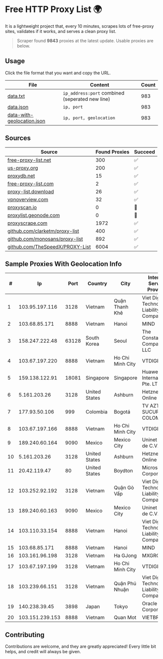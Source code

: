 
# Free HTTP Proxy List 🌍

It is a lightweight project that, every 10 minutes, scrapes lots of free-proxy sites, validates if it works, and serves a clean proxy list.


> Scraper found **9843** proxies at the latest update. Usable proxies are below.

## Usage

Click the file format that you want and copy the URL.


|File|Content|Count|
|----|-------|-----|
|[data.txt](https://raw.githubusercontent.com/themiralay/Proxy-List-World/master/data.txt)|`ip_address:port` combined (seperated new line)|983|
|[data.json](https://raw.githubusercontent.com/themiralay/Proxy-List-World/master/data.json)|`ip, port`|983|
|[data-with-geolocation.json](https://raw.githubusercontent.com/themiralay/Proxy-List-World/master/data-with-geolocation.json)|`ip, port, geolocation`|983|

## Sources

|Source|Found Proxies|Succeed|
|------|-------------|-------|
|[free-proxy-list.net](https://free-proxy-list.net)|300|✅|
|[us-proxy.org](https://www.us-proxy.org)|200|✅|
|[proxydb.net](http://proxydb.net)|15|✅|
|[free-proxy-list.com](https://free-proxy-list.com/?page=&port=&type%5B%5D=http&type%5B%5D=https&up_time=0&search=Search)|2|✅|
|[proxy-list.download](https://www.proxy-list.download/HTTP)|26|✅|
|[vpnoverview.com](https://vpnoverview.com/privacy/anonymous-browsing/free-proxy-servers)|32|✅|
|[proxyscan.io](https://www.proxyscan.io)|0|🚫|
|[proxylist.geonode.com](https://proxylist.geonode.com/api/proxy-list?limit=300&page=1&sort_by=lastChecked&sort_type=desc&protocols=http,https)|0|🚫|
|[proxyscrape.com](https://api.proxyscrape.com/v2/?request=displayproxies&protocol=http&timeout=10000&country=all&ssl=all&anonymity=all)|1972|✅|
|[github.com/clarketm/proxy-list](https://raw.githubusercontent.com/clarketm/proxy-list/master/proxy-list-raw.txt)|400|✅|
|[github.com/monosans/proxy-list](https://raw.githubusercontent.com/monosans/proxy-list/main/proxies/http.txt)|892|✅|
|[github.com/TheSpeedX/PROXY-List](https://raw.githubusercontent.com/TheSpeedX/PROXY-List/master/http.txt)|6004|✅|


## Sample Proxies With Geolocation Info

|#|Ip|Port|Country|City|Internet Service Provider|
|-|--|----|-------|----|-------------------------|
|1|103.95.197.116|3128|Vietnam|Quận Thanh Khê|Viet Digital Technology Liability Company|
|2|103.68.85.171|8888|Vietnam|Hanoi|MIND|
|3|158.247.222.48|63128|South Korea|Seoul|The Constant Company, LLC|
|4|103.67.197.220|8888|Vietnam|Ho Chi Minh City|VTDIGITAL|
|5|159.138.122.91|18081|Singapore|Singapore|Huawei International Pte. LTD|
|6|5.161.203.26|3128|United States|Ashburn|Hetzner Online GmbH|
|7|177.93.50.106|999|Colombia|Bogotá|TV AZTECA SUCURSAL COLOMBIA|
|8|103.67.197.166|8888|Vietnam|Ho Chi Minh City|VTDIGITAL|
|9|189.240.60.164|9090|Mexico|Mexico City|Uninet S.A. de C.V.|
|10|5.161.203.26|3128|United States|Ashburn|Hetzner Online GmbH|
|11|20.42.119.47|80|United States|Boydton|Microsoft Corporation|
|12|103.252.92.192|3128|Vietnam|Quận Gò Vấp|Viet Digital Technology Liability Company|
|13|189.240.60.163|9090|Mexico|Mexico City|Uninet S.A. de C.V.|
|14|103.110.33.154|8888|Vietnam|Hanoi|Viet Digital Technology Liability Company|
|15|103.68.85.171|8888|Vietnam|Hanoi|MIND|
|16|103.161.96.198|3128|Vietnam|Ha GJong|MXGROUP|
|17|103.67.197.199|3128|Vietnam|Ho Chi Minh City|VTDIGITAL|
|18|103.239.66.151|3128|Vietnam|Quận Phú Nhuận|Viet Digital Technology Liability Company|
|19|140.238.39.45|3898|Japan|Tokyo|Oracle Corporation|
|20|103.151.239.153|8888|Vietnam|Quan Mot|VIETBRANDS|



## Contributing

Contributions are welcome, and they are greatly appreciated! Every
little bit helps, and credit will always be given.

